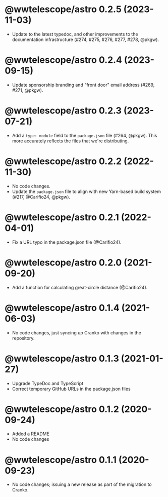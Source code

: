 # @wwtelescope/astro 0.2.5 (2023-11-03)

- Update to the latest typedoc, and other improvements to the documentation
  infrastructure (#274, #275, #276, #277, #278, @pkgw).


# @wwtelescope/astro 0.2.4 (2023-09-15)

- Update sponsorship branding and "front door" email address (#269, #271, @pkgw).


# @wwtelescope/astro 0.2.3 (2023-07-21)

- Add a `type: module` field to the `package.json` file (#264, @pkgw). This more
  accurately reflects the files that we're distributing.


# @wwtelescope/astro 0.2.2 (2022-11-30)

- No code changes.
- Update the `package.json` file to align with new Yarn-based build system (#217, @Carifio24, @pkgw).


# @wwtelescope/astro 0.2.1 (2022-04-01)

- Fix a URL typo in the package.json file (@Carifio24).


# @wwtelescope/astro 0.2.0 (2021-09-20)

- Add a function for calculating great-circle distance (@Carifio24).


# @wwtelescope/astro 0.1.4 (2021-06-03)

- No code changes, just syncing up Cranko with changes in the repository.


# @wwtelescope/astro 0.1.3 (2021-01-27)

- Upgrade TypeDoc and TypeScript
- Correct temporary GitHub URLs in the package.json files


# @wwtelescope/astro 0.1.2 (2020-09-24)

- Added a README
- No code changes


# @wwtelescope/astro 0.1.1 (2020-09-23)

- No code changes; issuing a new release as part of the migration to Cranko.
